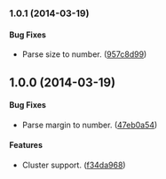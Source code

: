 <a name="1.0.1"></a>
### 1.0.1 (2014-03-19)


#### Bug Fixes

* Parse size to number. ([957c8d99](https://github.com/wandoulabs/QR-Generator/commit/957c8d995699bee16afa1a552a1c9eb7ed82b1b1))


<a name="1.0.0"></a>
## 1.0.0 (2014-03-19)


#### Bug Fixes

* Parse margin to number. ([47eb0a54](https://github.com/wandoulabs/QR-Generator/commit/47eb0a54a00d8c1fb292f8037a067026ef4a97cf))


#### Features

* Cluster support. ([f34da968](https://github.com/wandoulabs/QR-Generator/commit/f34da9682e7b3c6c06b4f5d8e25a10498a4c75d3))

